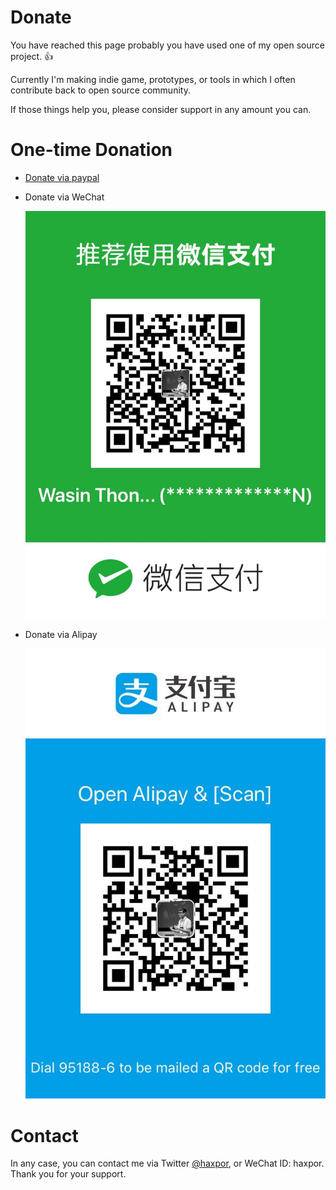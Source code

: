 # Donate

You have reached this page probably you have used one of my open source project. 👍

Currently I'm making indie game, prototypes, or tools in which I often contribute back to open source community.

If those things help you, please consider support in any amount you can.

# One-time Donation

* [Donate via paypal](https://www.paypal.me/haxpor)

* Donate via WeChat

    ![wechat pay qrcode scan](https://github.com/haxpor/donate/blob/master/wasin-wechat-pay.jpg)

* Donate via Alipay

    ![alipay pay qrcode scan](https://github.com/haxpor/donate/blob/master/wasin-alipay-pay.jpg)

# Contact

In any case, you can contact me via Twitter [@haxpor](https://twitter.com/haxpor), or WeChat ID: haxpor. Thank you for your support.
